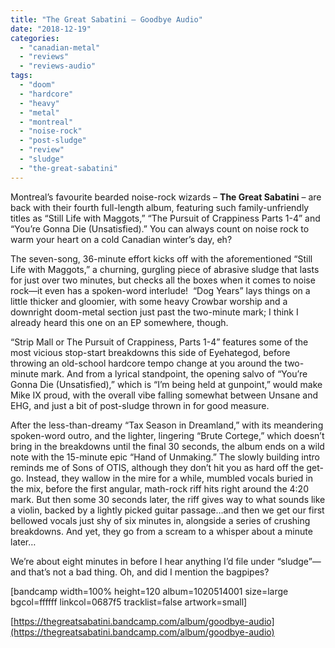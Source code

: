 ```yaml
---
title: "The Great Sabatini – Goodbye Audio"
date: "2018-12-19"
categories: 
  - "canadian-metal"
  - "reviews"
  - "reviews-audio"
tags: 
  - "doom"
  - "hardcore"
  - "heavy"
  - "metal"
  - "montreal"
  - "noise-rock"
  - "post-sludge"
  - "review"
  - "sludge"
  - "the-great-sabatini"
---
```


Montreal’s favourite bearded noise-rock wizards – **The Great Sabatini** – are back with their fourth full-length album, featuring such family-unfriendly titles as “Still Life with Maggots,” “The Pursuit of Crappiness Parts 1-4” and “You’re Gonna Die (Unsatisfied).” You can always count on noise rock to warm your heart on a cold Canadian winter’s day, eh?

The seven-song, 36-minute effort kicks off with the aforementioned “Still Life with Maggots,” a churning, gurgling piece of abrasive sludge that lasts for just over two minutes, but checks all the boxes when it comes to noise rock—it even has a spoken-word interlude!  “Dog Years” lays things on a little thicker and gloomier, with some heavy Crowbar worship and a downright doom-metal section just past the two-minute mark; I think I already heard this one on an EP somewhere, though.

“Strip Mall or The Pursuit of Crappiness, Parts 1-4” features some of the most vicious stop-start breakdowns this side of Eyehategod, before throwing an old-school hardcore tempo change at you around the two-minute mark. And from a lyrical standpoint, the opening salvo of “You’re Gonna Die (Unsatisfied),” which is “I’m being held at gunpoint,” would make Mike IX proud, with the overall vibe falling somewhat between Unsane and EHG, and just a bit of post-sludge thrown in for good measure.

After the less-than-dreamy “Tax Season in Dreamland,” with its meandering spoken-word outro, and the lighter, lingering “Brute Cortege,” which doesn’t bring in the breakdowns until the final 30 seconds, the album ends on a wild note with the 15-minute epic “Hand of Unmaking.” The slowly building intro reminds me of Sons of OTIS, although they don’t hit you as hard off the get-go. Instead, they wallow in the mire for a while, mumbled vocals buried in the mix, before the first angular, math-rock riff hits right around the 4:20 mark. But then some 30 seconds later, the riff gives way to what sounds like a violin, backed by a lightly picked guitar passage…and then we get our first bellowed vocals just shy of six minutes in, alongside a series of crushing breakdowns. And yet, they go from a scream to a whisper about a minute later…

We’re about eight minutes in before I hear anything I’d file under “sludge”—and that’s not a bad thing. Oh, and did I mention the bagpipes?

\[bandcamp width=100% height=120 album=1020514001 size=large bgcol=ffffff linkcol=0687f5 tracklist=false artwork=small\]

[https://thegreatsabatini.bandcamp.com/album/goodbye-audio](https://thegreatsabatini.bandcamp.com/album/goodbye-audio)
